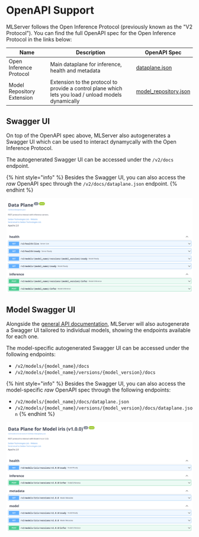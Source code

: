# OpenAPI Support

MLServer follows the Open Inference Protocol (previously known as the "V2
Protocol").
You can find the full OpenAPI spec for the Open Inference Protocol in the links
below:

| Name                       | Description                                                                                          | OpenAPI Spec                                                            |
| -------------------------- | ---------------------------------------------------------------------------------------------------- | ----------------------------------------------------------------------- |
| Open Inference Protocol    | Main dataplane for inference, health and metadata                                                    | [dataplane.json](https://github.com/SeldonIO/mlserver/openapi/dataplane.json)               |
| Model Repository Extension | Extension to the protocol to provide a control plane which lets you load / unload models dynamically | [model_repository.json](https://github.com/SeldonIO/mlserver/openapi/model_repository.json) |

## Swagger UI

On top of the OpenAPI spec above, MLServer also autogenerates a Swagger UI
which can be used to interact dynamycally with the Open Inference Protocol.

The autogenerated Swagger UI can be accessed under the `/v2/docs` endpoint.

{% hint style="info" %}
Besides the Swagger UI, you can also access the _raw_ OpenAPI spec through the
`/v2/docs/dataplane.json` endpoint.
{% endhint %}

![](../images/swagger-ui.png)

## Model Swagger UI

Alongside the [general API documentation](#Swagger-UI), MLServer will also
autogenerate a Swagger UI tailored to individual models, showing the endpoints
available for each one.

The model-specific autogenerated Swagger UI can be accessed under the following
endpoints:

- `/v2/models/{model_name}/docs`
- `/v2/models/{model_name}/versions/{model_version}/docs`

{% hint style="info" %}
Besides the Swagger UI, you can also access the model-specific _raw_ OpenAPI spec through
the following endpoints:

- `/v2/models/{model_name}/docs/dataplane.json`
- `/v2/models/{model_name}/versions/{model_version}/docs/dataplane.json`
{% endhint %}

![](../images/swagger-ui-model.png)
